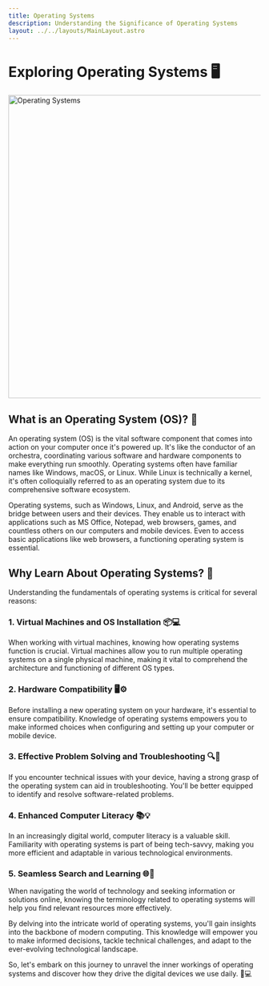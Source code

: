 ```yaml
---
title: Operating Systems
description: Understanding the Significance of Operating Systems
layout: ../../layouts/MainLayout.astro
---
```


# Exploring Operating Systems 🖥️

<img src="/src/pages/en/images/OS iamgesNOBACKGROUND.png" alt="Operating Systems" width="605" />

## What is an Operating System (OS)? 🤔

An operating system (OS) is the vital software component that comes into action on your computer once it's powered up. It's like the conductor of an orchestra, coordinating various software and hardware components to make everything run smoothly. Operating systems often have familiar names like Windows, macOS, or Linux. While Linux is technically a kernel, it's often colloquially referred to as an operating system due to its comprehensive software ecosystem.

Operating systems, such as Windows, Linux, and Android, serve as the bridge between users and their devices. They enable us to interact with applications such as MS Office, Notepad, web browsers, games, and countless others on our computers and mobile devices. Even to access basic applications like web browsers, a functioning operating system is essential.

## Why Learn About Operating Systems? 🧐

Understanding the fundamentals of operating systems is critical for several reasons:

### 1. Virtual Machines and OS Installation 📦💻

When working with virtual machines, knowing how operating systems function is crucial. Virtual machines allow you to run multiple operating systems on a single physical machine, making it vital to comprehend the architecture and functioning of different OS types.

### 2. Hardware Compatibility 🖥️⚙️

Before installing a new operating system on your hardware, it's essential to ensure compatibility. Knowledge of operating systems empowers you to make informed choices when configuring and setting up your computer or mobile device.

### 3. Effective Problem Solving and Troubleshooting 🔍🔧

If you encounter technical issues with your device, having a strong grasp of the operating system can aid in troubleshooting. You'll be better equipped to identify and resolve software-related problems.

### 4. Enhanced Computer Literacy 📚💡

In an increasingly digital world, computer literacy is a valuable skill. Familiarity with operating systems is part of being tech-savvy, making you more efficient and adaptable in various technological environments.

### 5. Seamless Search and Learning 🌐📖

When navigating the world of technology and seeking information or solutions online, knowing the terminology related to operating systems will help you find relevant resources more effectively.

By delving into the intricate world of operating systems, you'll gain insights into the backbone of modern computing. This knowledge will empower you to make informed decisions, tackle technical challenges, and adapt to the ever-evolving technological landscape.

So, let's embark on this journey to unravel the inner workings of operating systems and discover how they drive the digital devices we use daily. 🚀💻

